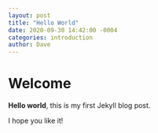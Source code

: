```yaml
---
layout: post
title: "Hello World"
date: 2020-09-30 14:42:00 -0004
categories: introduction
author: Dave
---
```


# Welcome

**Hello world**, this is my first Jekyll blog post.

I hope you like it!
